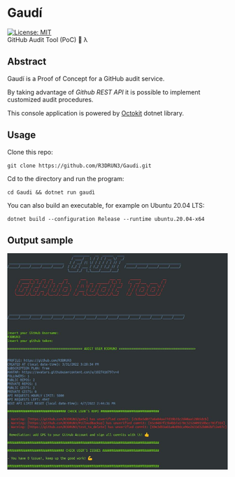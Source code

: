 # Gaudí
[![License: MIT](https://img.shields.io/badge/License-MIT-yellow.svg)](https://opensource.org/licenses/MIT)
<br>
GitHub Audit Tool (PoC) 🔎 λ

## Abstract
Gaudí is a Proof of Concept for a GitHub audit service.

By taking advantage of *Github REST API* it is possible to implement customized audit procedures.

This console application 
is powered by [Octokit](https://github.com/octokit/octokit.net) dotnet library.

## Usage

Clone this repo: 

```
git clone https://github.com/R3DRUN3/Gaudi.git
```
Cd to the directory and run the program:
```
cd Gaudi && dotnet run gaudì
```
You can also build an executable, for example on Ubuntu 20.04 LTS:
```
dotnet build --configuration Release --runtime ubuntu.20.04-x64 
```

## Output sample
![Output](https://github.com/R3DRUN3/Gaudi/blob/main/images/gaudi_output.JPG)




